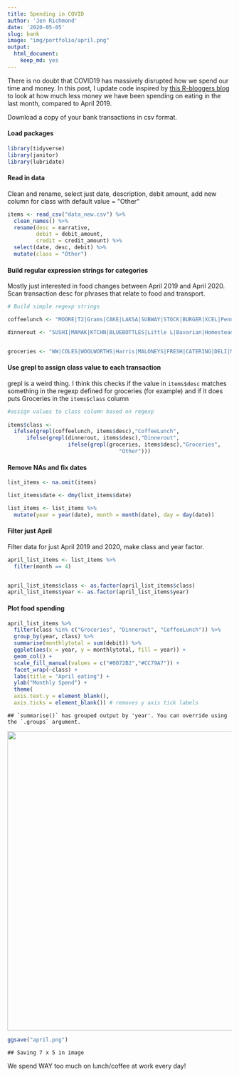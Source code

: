 ```yaml
---
title: Spending in COVID
author: 'Jen Richmond'
date: '2020-05-05'
slug: bank
image: "img/portfolio/april.png"
output:
  html_document:
    keep_md: yes
---
```






There is no doubt that COVID19 has massively disrupted how we spend our time and money. In this post, I update code inspired by [this R-bloggers blog](https://www.r-bloggers.com/analyse-your-bank-statements-using-r/) to look at how much less money we have been spending on eating in the last month, compared to April 2019. 

Download a copy of your bank transactions in csv format. 

#### Load packages

```r
library(tidyverse)
library(janitor)
library(lubridate)
```


#### Read in data

Clean and rename, select just date, description, debit amount, add new column for class with default value = "Other"

```r
items <- read_csv("data_new.csv") %>%
  clean_names() %>%
  rename(desc = narrative, 
         debit = debit_amount, 
         credit = credit_amount) %>%
  select(date, desc, debit) %>%
  mutate(class = "Other")
```


#### Build regular expression strings for categories

Mostly just interested in food changes between April 2019 and April 2020. Scan transaction desc for phrases that relate to food and transport. 

```r
# Build simple regexp strings

coffeelunch <- "MOORE|T2|Grams|CAKE|LAKSA|SUBWAY|STOCK|BURGER|XCEL|Penny|KETTLE|POP|Ground|GOMEZ|FUNG|VILLAGE|Campos|Estate|ANTONIO|MCDONALDS|Gelatissimo|COFFEE|CAFE|PICCOLO|MADENTZOGLOU|YACOCO|LAYERED|LITTLE ME|Marionette|Bohaus|BAYLEAF|SOCIETY|GRAMS|HEY|Courtyard|CHARLIE'S|TROPICAL|Lounge|GUSTO|ATOMIC|Coffee|Campus|Navitas|X74|LENTIL|Espresso|Poke|Bakery|SHED|CANS|PICKLE|Hungry|FORMAGGI|BAKERY|KURTOSH|Fratelli|Buffalo|Cow|Burgers|ANDERSEN'S|Chargrill|ICHI-BAN|COCO|ARC|Cafe|Boulangerie|UNIVERSITY|Erciyes|WOOD|AMBLE|Messina|Catering|Bake"

dinnerout <- "SUSHI|MAMAK|KTCHN|BLUEBOTTLES|Little L|Bavarian|Homestead|RESTAURANT|Ringer|THAI|Mamak|Gomez|BIERHAUS|CREPERIE |MESSINA|DOMINOS|GELATISSIMO|Osteria|TwoFatIndian|Dining|WOK|Rooftop|Pizza|Beresford|JOES|STINKING|COOKHOUSE|CLUB|Club|PASTA|FISH|FOUR|TOKYO|BISTRO|CLOVE|Arthur|HANGAR|FUSION|LUMI|ROCKPOOL|EATERY|Paddington|FRANK|BAT|Brauhaus|SHINABURO|JADE|NAKAJIMA|ITALIAN|INDIAN|TAVERN|Foodora|WPIZZA|SALUD|BETTYS|COFFS|Milky|BREW|PIZZA"


groceries <- "WW|COLES|WOOLWORTHS|Harris|MALONEYS|FRESH|CATERING|DELI|MARYDIAS|SEAFOOD|CAKE|BAKERS|IGA|SWEET|HOA|FARM|COUNTDOWN|WORLD|BUTCHRY|MARKET|FOODWORKS|ALDI|FOOD|HFM|PLAZA|Fine Foods|BALDICO|HILLVIEWFIN|KINGSMORE"
```

#### Use grepl to assign class value to each transaction

grepl is a weird thing. I think this checks if the value in `items$desc` matches something in the regexp defined for groceries (for example) and if it does puts Groceries in the `items$class` column

```r
#assign values to class column based on regexp
   
items$class <-  
  ifelse(grepl(coffeelunch, items$desc),"CoffeeLunch",
      ifelse(grepl(dinnerout, items$desc),"Dinnerout",
                   ifelse(grepl(groceries, items$desc),"Groceries",
                                   "Other")))
```


#### Remove NAs and fix dates

```r
list_items <- na.omit(items) 

list_items$date <- dmy(list_items$date)

list_items <- list_items %>%
  mutate(year = year(date), month = month(date), day = day(date))
```

#### Filter just April 

Filter data for just April 2019 and 2020, make class and year factor. 


```r
april_list_items <- list_items %>%
  filter(month == 4)


april_list_items$class <- as.factor(april_list_items$class)
april_list_items$year <- as.factor(april_list_items$year)
```


#### Plot food spending


```r
april_list_items %>%
  filter(class %in% c("Groceries", "Dinnerout", "CoffeeLunch")) %>%
  group_by(year, class) %>%
  summarise(monthlytotal = sum(debit)) %>%
  ggplot(aes(x = year, y = monthlytotal, fill = year)) +
  geom_col() +
  scale_fill_manual(values = c("#0072B2","#CC79A7")) +
  facet_wrap(~class) +
  labs(title = "April eating") +
  ylab("Monthly Spend") +
  theme(
  axis.text.y = element_blank(),
  axis.ticks = element_blank()) # removes y axis tick labels
```

```
## `summarise()` has grouped output by 'year'. You can override using the `.groups` argument.
```

<img src="{{< blogdown/postref >}}index_files/figure-html/unnamed-chunk-7-1.png" width="672" />

```r
ggsave("april.png")
```

```
## Saving 7 x 5 in image
```



We spend WAY too much on lunch/coffee at work every day!
